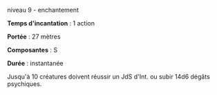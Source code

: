 niveau 9 - enchantement

**Temps d'incantation** : 1 action

**Portée** : 27 mètres

**Composantes** : S

**Durée** : instantanée

Jusqu'à 10 créatures doivent réussir un JdS d'Int. ou subir 14d6 dégâts psychiques.